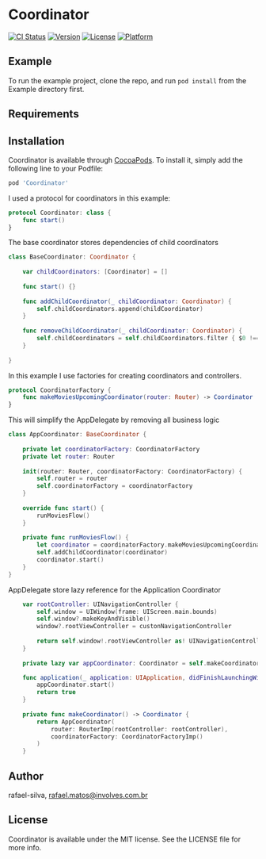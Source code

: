 # Coordinator

[![CI Status](https://img.shields.io/travis/rafael-silva/Coordinator.svg?style=flat)](https://travis-ci.org/rafael-silva/Coordinator)
[![Version](https://img.shields.io/cocoapods/v/Coordinator.svg?style=flat)](https://cocoapods.org/pods/Coordinator)
[![License](https://img.shields.io/cocoapods/l/Coordinator.svg?style=flat)](https://cocoapods.org/pods/Coordinator)
[![Platform](https://img.shields.io/cocoapods/p/Coordinator.svg?style=flat)](https://cocoapods.org/pods/Coordinator)

## Example

To run the example project, clone the repo, and run `pod install` from the Example directory first.

## Requirements

## Installation

Coordinator is available through [CocoaPods](https://cocoapods.org). To install
it, simply add the following line to your Podfile:

```ruby
pod 'Coordinator'
```

I used a protocol for coordinators in this example:
```swift
protocol Coordinator: class {
    func start()
}
```
The base coordinator stores dependencies of child coordinators
```swift
class BaseCoordinator: Coordinator {
    
    var childCoordinators: [Coordinator] = []
    
    func start() {}
    
    func addChildCoordinator(_ childCoordinator: Coordinator) {
        self.childCoordinators.append(childCoordinator)
    }
    
    func removeChildCoordinator(_ childCoordinator: Coordinator) {
        self.childCoordinators = self.childCoordinators.filter { $0 !== childCoordinator}
    }
    
}
```
In this example I use factories for creating  coordinators and controllers.
```swift
protocol CoordinatorFactory {
    func makeMoviesUpcomingCoordinator(router: Router) -> Coordinator
}
```
This will simplify the AppDelegate by removing all business logic
```swift
class AppCoordinator: BaseCoordinator {
    
    private let coordinatorFactory: CoordinatorFactory
    private let router: Router
    
    init(router: Router, coordinatorFactory: CoordinatorFactory) {
        self.router = router
        self.coordinatorFactory = coordinatorFactory
    }
    
    override func start() {
        runMoviesFlow()
    }
    
    private func runMoviesFlow() {
        let coordinator = coordinatorFactory.makeMoviesUpcomingCoordinator(router: router)
        self.addChildCoordinator(coordinator)
        coordinator.start()
    }
}
```
AppDelegate store lazy reference for the Application Coordinator
```swift
    var rootController: UINavigationController {
        self.window = UIWindow(frame: UIScreen.main.bounds)
        self.window?.makeKeyAndVisible()
        window?.rootViewController = custonNavigationController
        
        return self.window!.rootViewController as! UINavigationController
    }
    
    private lazy var appCoordinator: Coordinator = self.makeCoordinator()

    func application(_ application: UIApplication, didFinishLaunchingWithOptions launchOptions: [UIApplication.LaunchOptionsKey: Any]?) -> Bool {
        appCoordinator.start()
        return true
    }
    
    private func makeCoordinator() -> Coordinator {
        return AppCoordinator(
            router: RouterImp(rootController: rootController),
            coordinatorFactory: CoordinatorFactoryImp()
        )
    }
```

## Author

rafael-silva, rafael.matos@involves.com.br

## License

Coordinator is available under the MIT license. See the LICENSE file for more info.
